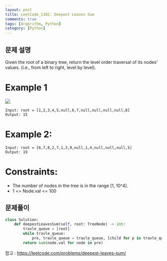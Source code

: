 ```yaml
---
layout: post
title: LeetCode_1302. Deepest Leaves Sum
comments: true
tags: [Argorithm, Python]
category: [Python]
---
```



## 문제 설명
Given the root of a binary tree, return the level order traversal of its nodes' values. (i.e., from left to right, level by level).


# Example 1
<img src = "https://assets.leetcode.com/uploads/2019/07/31/1483_ex1.png">

```
Input: root = [1,2,3,4,5,null,6,7,null,null,null,null,8]
Output: 15
```

# Example 2:

```
Input: root = [6,7,8,2,7,1,3,9,null,1,4,null,null,null,5]
Output: 19
```

# Constraints:

- The number of nodes in the tree is in the range [1, 10^4].
- 1 <= Node.val <= 100

## 문제풀이
```python
class Solution:
    def deepestLeavesSum(self, root: TreeNode) -> int:
        travle_queue = [root]
        while travle_queue:
            pre, travle_queue = travle_queue, [child for p in travle_queue for child in [p.left, p.right] if child]
        return sum(node.val for node in pre)
```

참고 : <https://leetcode.com/problems/deepest-leaves-sum/>